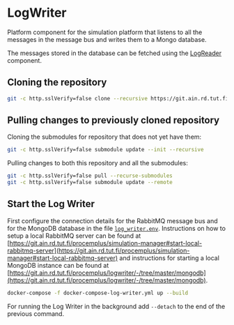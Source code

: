 # LogWriter

Platform component for the simulation platform that listens to all the messages in the message bus and writes them to a Mongo database.

The messages stored in the database can be fetched using the [LogReader](https://git.ain.rd.tut.fi/procemplus/logreader) component.

## Cloning the repository

```bash
git -c http.sslVerify=false clone --recursive https://git.ain.rd.tut.fi/procemplus/logwriter.git
```

## Pulling changes to previously cloned repository

Cloning the submodules for repository that does not yet have them:

```bash
git -c http.sslVerify=false submodule update --init --recursive
```

Pulling changes to both this repository and all the submodules:

```bash
git -c http.sslVerify=false pull --recurse-submodules
git -c http.sslVerify=false submodule update --remote
```

## Start the Log Writer

First configure the connection details for the RabbitMQ message bus and for the MongoDB database in the file [`log_writer.env`](log_writer.env). Instructions on how to setup a local RabbitMQ server can be found at [https://git.ain.rd.tut.fi/procemplus/simulation-manager#start-local-rabbitmq-server](https://git.ain.rd.tut.fi/procemplus/simulation-manager#start-local-rabbitmq-server) and instructions for starting a local MongoDB instance can be found at [https://git.ain.rd.tut.fi/procemplus/logwriter/-/tree/master/mongodb](https://git.ain.rd.tut.fi/procemplus/logwriter/-/tree/master/mongodb).

```bash
docker-compose -f docker-compose-log-writer.yml up --build
```

For running the Log Writer in the background add `--detach` to the end of the previous command.
